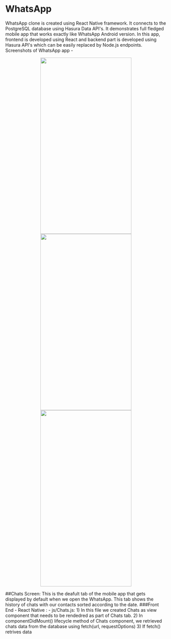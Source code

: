# WhatsApp
WhatsApp clone is created using React Native framework. It connects to the PostgreSQL database using Hasura Data API's. It demonstrates full fledged mobile app that works exactly like WhatsApp Android version. In this app, frontend is developed using React and backend part is developed using Hasura API's which can be easily replaced by Node.js endpoints. 
Screenshots of WhatsApp app - 
<p align="center">
<img  width="285" height="550" src="https://s9.postimg.org/4gwzdjh8v/chats_Tab.png">
<img  width="285" height="550" src="https://s9.postimg.org/4todjjk1b/status_Tab.png">
<img  width="285" height="550" src="https://s9.postimg.org/5vyk262vj/calls_Tab.png">
</p>
##Chats Screen:
This is the deafult tab of the mobile app that gets displayed by default when we open the WhatsApp. This tab shows the history of chats with our contacts sorted according to the date.
###Front End - React Native :
- js/Chats.js: 
1) In this file we created Chats as view component that needs to be rendedred as part of Chats tab.
2) In componentDidMount() lifecycle method of Chats component, we retrieved chats data from the database using fetch(url, requestOptions)
3) If fetch() retrives data 
